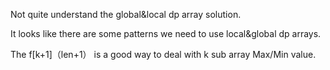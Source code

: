 Not quite understand the global&local dp array solution.

It looks like there are some patterns we need to use local&global dp arrays.

The f[k+1]（len+1） is a good way to deal with k sub array Max/Min value.

